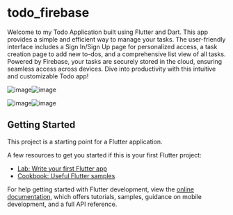 # todo_firebase

Welcome to my Todo Application built using Flutter and Dart. This app provides a simple and efficient way to manage your tasks. The user-friendly interface includes a Sign In/Sign Up page for personalized access, a task creation page to add new to-dos, and a comprehensive list view of all tasks. Powered by Firebase, your tasks are securely stored in the cloud, ensuring seamless access across devices. Dive into productivity with this intuitive and customizable Todo app!



![image](https://github.com/akshat598/todo_flutter_application/assets/97584314/ac5aafae-51a6-460e-8190-8409a591d629)![image](https://github.com/akshat598/todo_flutter_application/assets/97584314/4c36f100-6b06-4110-bdec-da0959e45c3e)




![image](https://github.com/akshat598/todo_flutter_application/assets/97584314/3cd18c35-f46d-47c7-99a7-72bb03eaba1a)![image](https://github.com/akshat598/todo_flutter_application/assets/97584314/40072eb5-c5bc-4153-b115-955a1899c9cc)










 






















































































































































## Getting Started

This project is a starting point for a Flutter application.

A few resources to get you started if this is your first Flutter project:

- [Lab: Write your first Flutter app](https://docs.flutter.dev/get-started/codelab)
- [Cookbook: Useful Flutter samples](https://docs.flutter.dev/cookbook)

For help getting started with Flutter development, view the
[online documentation](https://docs.flutter.dev/), which offers tutorials,
samples, guidance on mobile development, and a full API reference.
